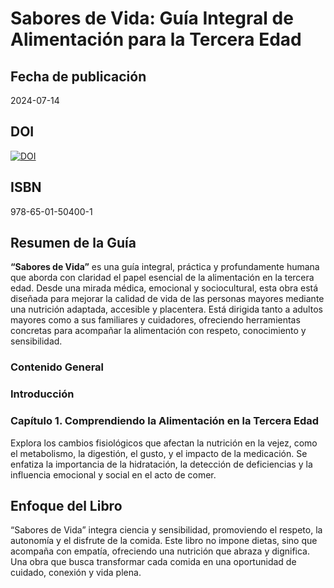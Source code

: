 # Sabores de Vida: Guía Integral de Alimentación para la Tercera Edad

## Fecha de publicación

2024-07-14

## DOI

[![DOI](https://zenodo.org/badge/DOI/10.5281/zenodo.15558586.svg)](https://doi.org/10.5281/zenodo.15558586)

## ISBN

978-65-01-50400-1

## Resumen de la Guía

**“Sabores de Vida”** es una guía integral, práctica y profundamente humana que aborda con claridad el papel esencial de la alimentación en la tercera edad. Desde una mirada médica, emocional y sociocultural, esta obra está diseñada para mejorar la calidad de vida de las personas mayores mediante una nutrición adaptada, accesible y placentera. Está dirigida tanto a adultos mayores como a sus familiares y cuidadores, ofreciendo herramientas concretas para acompañar la alimentación con respeto, conocimiento y sensibilidad.
### Contenido General

### Introducción

### Capítulo 1. Comprendiendo la Alimentación en la Tercera Edad

Explora los cambios fisiológicos que afectan la nutrición en la vejez, como el metabolismo, la digestión, el gusto, y el impacto de la medicación. Se enfatiza la importancia de la hidratación, la detección de deficiencias y la influencia emocional y social en el acto de comer.


## Enfoque del Libro

“Sabores de Vida” integra ciencia y sensibilidad, promoviendo el respeto, la autonomía y el disfrute de la comida. Este libro no impone dietas, sino que acompaña con empatía, ofreciendo una nutrición que abraza y dignifica. Una obra que busca transformar cada comida en una oportunidad de cuidado, conexión y vida plena.

